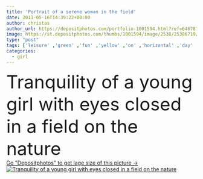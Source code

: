 ```yaml
---
title: 'Portrait of a serene woman in the field'
date: 2013-05-16T14:39:22+00:00
author: christas
author_url: https://depositphotos.com/portfolio-1001594.html?ref=64678756
image: https://st.depositphotos.com/thumbs/1001594/image/2538/25386719/api_thumb_450.jpg?forcejpeg=true
type: "post"
tags: ['leisure' ,'green' ,'fun' ,'yellow' ,'on' ,'horizontal' ,'day' ,'bright' ,'single' ,'person' ,'one' ,'girl' ,'female' ,'young' ,'summer' ,'grass' ,'people' ,'women' ,'beauty' ,'relaxation' ,'meadow' ,'freedom' ,'outdoors' ,'field' ,'nature' ,'spring' ,'serene' ,'fresh' ,'rural' ,'portrait' ,'caucasian' ,'hair' ,'sensuality' ,'sunny' ,'healthy' ,'face' ,'eyes' ,'pretty' ,'resting' ,'romantic' ,'woman' ,'with' ,'lifestyle' ,'countryside' ,'closed' ,'tranquility' ,'blonde' ,'in' ,'recreation' ,'vacation' ]
categories: 
  - girl
---
```

<div aling="center">
            <font size="60"> Tranquility of a young girl with eyes closed in a field on the nature</font>   
</div>
<div>
    <a href='https://st.depositphotos.com/thumbs/1001594/image/2538/25386719/api_thumb_450.jpg?forcejpeg=true?ref=64678756' target=_blank > Go "Depositphotos" to get lage size of this picture ->
        <img href='https://st.depositphotos.com/thumbs/1001594/image/2538/25386719/api_thumb_450.jpg?forcejpeg=true?ref=64678756' src='https://st.depositphotos.com/1001594/2538/i/950/depositphotos_25386719-stock-photo-portrait-of-a-serene-woman.jpg?forcejpeg=true' alt='Tranquility of a young girl with eyes closed in a field on the nature' >
    </a>
</div>
